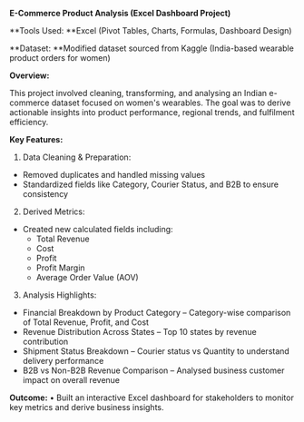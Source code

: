 **E-Commerce Product Analysis (Excel Dashboard Project)**

**Tools Used: **Excel (Pivot Tables, Charts, Formulas, Dashboard Design)

**Dataset: **Modified dataset sourced from Kaggle (India-based wearable product orders for women)

**Overview:**

This project involved cleaning, transforming, and analysing an Indian e-commerce dataset focused on women's wearables. The goal was to derive actionable insights into product performance, regional trends, and fulfilment efficiency.

**Key Features:**
1. Data Cleaning & Preparation:
  - Removed duplicates and handled missing values
  - Standardized fields like Category, Courier Status, and B2B to ensure consistency
    
2. Derived Metrics:
  - Created new calculated fields including:
      - Total Revenue
      - Cost
      - Profit
      - Profit Margin
      - Average Order Value (AOV)
        
3. Analysis Highlights:
  - Financial Breakdown by Product Category – Category-wise comparison of Total Revenue, Profit, and Cost
  - Revenue Distribution Across States – Top 10 states by revenue contribution
  - Shipment Status Breakdown – Courier status vs Quantity to understand delivery performance
  - B2B vs Non-B2B Revenue Comparison – Analysed business customer impact on overall revenue
    
**Outcome:**
•	Built an interactive Excel dashboard for stakeholders to monitor key metrics and derive business insights.

